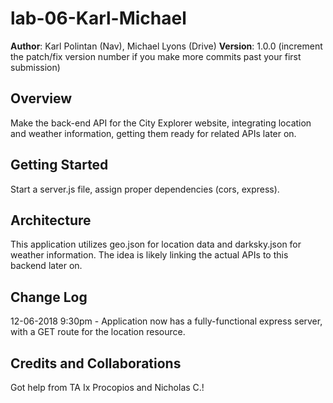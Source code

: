 # lab-06-Karl-Michael

**Author**: Karl Polintan (Nav), Michael Lyons (Drive)
**Version**: 1.0.0 (increment the patch/fix version number if you make more commits past your first submission)

## Overview
Make the back-end API for the City Explorer website, integrating location and weather information, getting them ready for related APIs later on.

## Getting Started
Start a server.js file, assign proper dependencies (cors, express).

## Architecture
This application utilizes geo.json for location data and darksky.json for weather information. The idea is likely linking the actual APIs to this backend later on.

## Change Log
12-06-2018 9:30pm - Application now has a fully-functional express server, with a GET route for the location resource.

## Credits and Collaborations
Got help from TA Ix Procopios and Nicholas C.!

